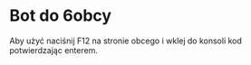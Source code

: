 <h1>Bot do 6obcy</h1>

Aby użyć naciśnij F12 na stronie obcego i wklej do konsoli kod potwierdzając enterem.

